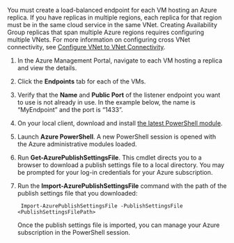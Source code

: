 You must create a load-balanced endpoint for each VM hosting an Azure replica. If you have replicas in multiple regions, each replica for that region must be in the same cloud service in the same VNet. Creating Availability Group replicas that span multiple Azure regions requires configuring multiple VNets. For more information on configuring cross VNet connectivity, see  [Configure VNet to VNet Connectivity](/documentation/articles/virtual-networks-configure-vnet-to-vnet-connection).

1. In the Azure Management Portal, navigate to each VM hosting a replica and view the details.

1. Click the **Endpoints** tab for each of the VMs.

1. Verify that the **Name** and **Public Port** of the listener endpoint you want to use is not already in use. In the example below, the name is “MyEndpoint” and the port is “1433”.

1. On your local client, download and install [the latest PowerShell module](/downloads/).

1. Launch **Azure PowerShell**. A new PowerShell session is opened with the Azure administrative modules loaded.

1. Run **Get-AzurePublishSettingsFile**. This cmdlet directs you to a browser to download a publish settings file to a local directory. You may be prompted for your log-in credentials for your Azure subscription.

1. Run the **Import-AzurePublishSettingsFile** command with the path of the publish settings file that you downloaded:

		Import-AzurePublishSettingsFile -PublishSettingsFile <PublishSettingsFilePath>

	Once the publish settings file is imported, you can manage your Azure subscription in the PowerShell session.